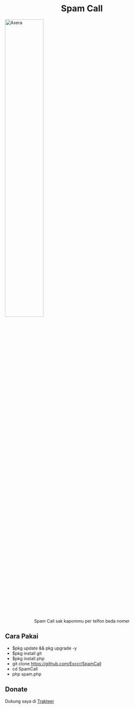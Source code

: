 <h1 align="center">Spam Call</h1>

<img src="https://c.tenor.com/aF0ipAtOk9cAAAAC/spy-x-family-anya.gif" alt="Axera" style="width: 50%; height: auto;" >

<p align="center">Spam Call sak kapommu per telfon beda nomer</p>

## Cara Pakai
* $pkg update && pkg upgrade -y
* $pkg install git
* $pkg install php
* git clone https://github.com/Exccr/SpamCall
* cd SpamCall
* php spam.php

## Donate

Dukung saya di <a href="https://trakteer.id/RudAz" target="_blank">Trakteer</a>
